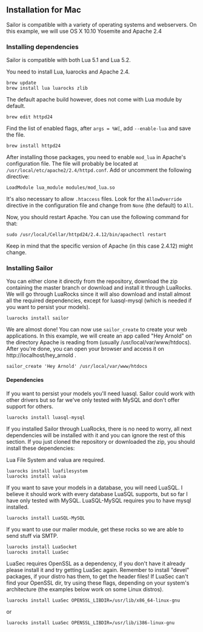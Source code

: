 ## Installation for Mac

Sailor is compatible with a variety of operating systems and webservers. On this example, we will use OS X 10.10 Yosemite and Apache 2.4

### Installing dependencies

Sailor is compatible with both Lua 5.1 and Lua 5.2. 

You need to install Lua, luarocks and Apache 2.4.

    brew update
    brew install lua luarocks zlib 
    
The default apache build however, does not come with Lua module by default.

    brew edit httpd24

Find the list of enabled flags, after `args = %W[`, add `--enable-lua` and save the file.

    brew install httpd24

After installing those packages, you need to enable `mod_lua` in Apache's configuration file. The file will probably be located at `/usr/local/etc/apache2/2.4/httpd.conf`. Add or uncomment the following directive:

    LoadModule lua_module modules/mod_lua.so

It's also necessary to allow `.htaccess` files. Look for the `AllowOverride` directive in the configuration file and change from `None` (the default) to `All`.

Now, you should restart Apache. You can use the following command for that:

    sudo /usr/local/Cellar/httpd24/2.4.12/bin/apachectl restart

Keep in mind that the specific version of Apache (in this case 2.4.12) might change.

### Installing Sailor

You can either clone it directly from the repository, download the zip containing the master branch or download and install it through LuaRocks. We will go through LuaRocks since it will also download and install almost all the required dependencies, except for luasql-mysql (which is needed if you want to persist your models).

    luarocks install sailor

We are almost done! You can now use `sailor_create` to create your web applications. In this example, we will create an app called "Hey Arnold" on the directory Apache is reading from (usually /usr/local/var/www/htdocs). After you're done, you can open your browser and access it on http://localhost/hey_arnold .

    sailor_create 'Hey Arnold' /usr/local/var/www/htdocs


#### Dependencies

If you want to persist your models you'll need luasql. Sailor could work with other drivers but so far we've only tested with MySQL and don't offer support for others.

    luarocks install luasql-mysql

If you installed Sailor through LuaRocks, there is no need to worry, all next dependencies will be installed with it and you can ignore the rest of this section. If you just cloned the repository or downloaded the zip, you should install these dependencies:

Lua File System and valua are required.

    luarocks install luafilesystem
    luarocks install valua

If you want to save your models in a database, you will need LuaSQL. I believe it should work with every database LuaSQL supports, but so far I have only tested with MySQL. LuaSQL-MySQL requires you to have mysql installed.

    luarocks install LuaSQL-MySQL

If you want to use our mailer module, get these rocks so we are able to send stuff via SMTP.

    luarocks install LuaSocket
    luarocks install LuaSec

LuaSec requires OpenSSL as a dependency, if you don't have it already please install it and try getting LuaSec again. Remember to install "devel" packages, if your distro has them, to get the header files! If LuaSec can't find your OpenSSL dir, try using these flags, depending on your system's architecture (the examples below work on some Linux distros).

    luarocks install LuaSec OPENSSL_LIBDIR=/usr/lib/x86_64-linux-gnu
or

    luarocks install LuaSec OPENSSL_LIBDIR=/usr/lib/i386-linux-gnu
